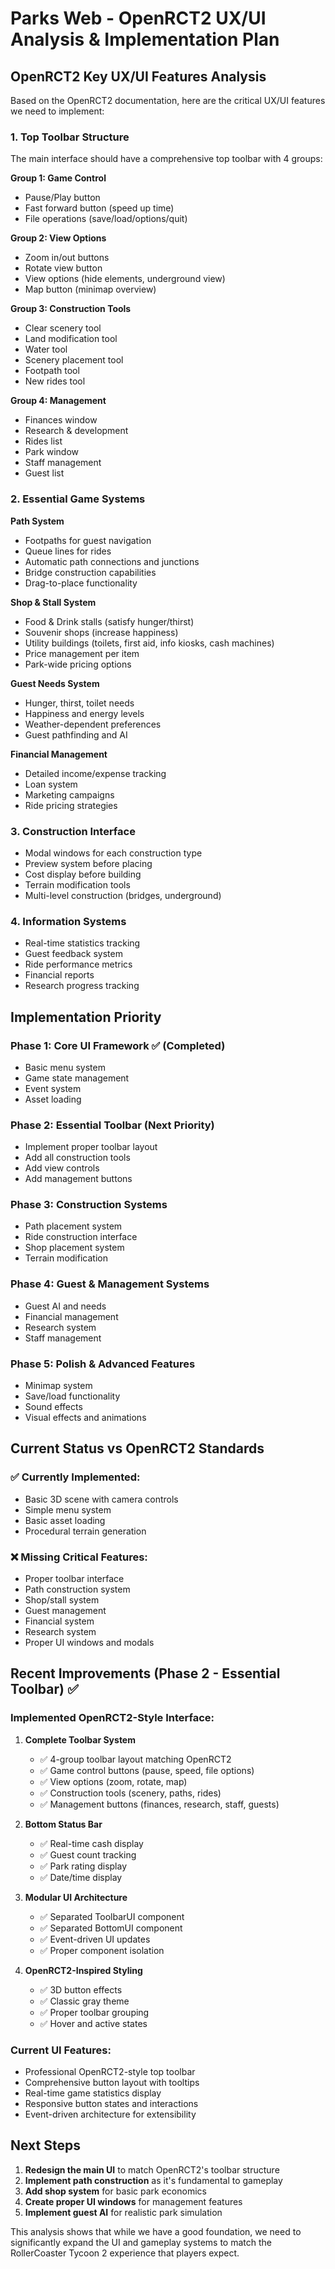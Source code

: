 # Parks Web - OpenRCT2 UX/UI Analysis & Implementation Plan

## OpenRCT2 Key UX/UI Features Analysis

Based on the OpenRCT2 documentation, here are the critical UX/UI features we need to implement:

### 1. **Top Toolbar Structure**
The main interface should have a comprehensive top toolbar with 4 groups:

**Group 1: Game Control**
- Pause/Play button
- Fast forward button (speed up time)
- File operations (save/load/options/quit)

**Group 2: View Options**
- Zoom in/out buttons
- Rotate view button
- View options (hide elements, underground view)
- Map button (minimap overview)

**Group 3: Construction Tools**
- Clear scenery tool
- Land modification tool
- Water tool
- Scenery placement tool
- Footpath tool
- New rides tool

**Group 4: Management**
- Finances window
- Research & development
- Rides list
- Park window
- Staff management
- Guest list

### 2. **Essential Game Systems**

**Path System**
- Footpaths for guest navigation
- Queue lines for rides
- Automatic path connections and junctions
- Bridge construction capabilities
- Drag-to-place functionality

**Shop & Stall System**
- Food & Drink stalls (satisfy hunger/thirst)
- Souvenir shops (increase happiness)
- Utility buildings (toilets, first aid, info kiosks, cash machines)
- Price management per item
- Park-wide pricing options

**Guest Needs System**
- Hunger, thirst, toilet needs
- Happiness and energy levels
- Weather-dependent preferences
- Guest pathfinding and AI

**Financial Management**
- Detailed income/expense tracking
- Loan system
- Marketing campaigns
- Ride pricing strategies

### 3. **Construction Interface**
- Modal windows for each construction type
- Preview system before placing
- Cost display before building
- Terrain modification tools
- Multi-level construction (bridges, underground)

### 4. **Information Systems**
- Real-time statistics tracking
- Guest feedback system
- Ride performance metrics
- Financial reports
- Research progress tracking

## Implementation Priority

### Phase 1: Core UI Framework ✅ (Completed)
- Basic menu system
- Game state management
- Event system
- Asset loading

### Phase 2: Essential Toolbar (Next Priority)
- Implement proper toolbar layout
- Add all construction tools
- Add view controls
- Add management buttons

### Phase 3: Construction Systems
- Path placement system
- Ride construction interface
- Shop placement system
- Terrain modification

### Phase 4: Guest & Management Systems
- Guest AI and needs
- Financial management
- Research system
- Staff management

### Phase 5: Polish & Advanced Features
- Minimap system
- Save/load functionality
- Sound effects
- Visual effects and animations

## Current Status vs OpenRCT2 Standards

### ✅ Currently Implemented:
- Basic 3D scene with camera controls
- Simple menu system
- Basic asset loading
- Procedural terrain generation

### ❌ Missing Critical Features:
- Proper toolbar interface
- Path construction system
- Shop/stall system
- Guest management
- Financial system
- Research system
- Proper UI windows and modals

## Recent Improvements (Phase 2 - Essential Toolbar) ✅ 

### Implemented OpenRCT2-Style Interface:

1. **Complete Toolbar System**
   - ✅ 4-group toolbar layout matching OpenRCT2
   - ✅ Game control buttons (pause, speed, file options)
   - ✅ View options (zoom, rotate, map)
   - ✅ Construction tools (scenery, paths, rides)
   - ✅ Management buttons (finances, research, staff, guests)

2. **Bottom Status Bar**
   - ✅ Real-time cash display
   - ✅ Guest count tracking
   - ✅ Park rating display
   - ✅ Date/time display

3. **Modular UI Architecture**
   - ✅ Separated ToolbarUI component
   - ✅ Separated BottomUI component
   - ✅ Event-driven UI updates
   - ✅ Proper component isolation

4. **OpenRCT2-Inspired Styling**
   - ✅ 3D button effects
   - ✅ Classic gray theme
   - ✅ Proper toolbar grouping
   - ✅ Hover and active states

### Current UI Features:
- Professional OpenRCT2-style top toolbar
- Comprehensive button layout with tooltips
- Real-time game statistics display
- Responsive button states and interactions
- Event-driven architecture for extensibility

## Next Steps

1. **Redesign the main UI** to match OpenRCT2's toolbar structure
2. **Implement path construction** as it's fundamental to gameplay
3. **Add shop system** for basic park economics
4. **Create proper UI windows** for management features
5. **Implement guest AI** for realistic park simulation

This analysis shows that while we have a good foundation, we need to significantly expand the UI and gameplay systems to match the RollerCoaster Tycoon 2 experience that players expect.
